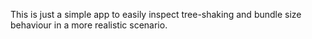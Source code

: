 This is just a simple app to easily inspect tree-shaking and bundle size behaviour in a more realistic scenario.
